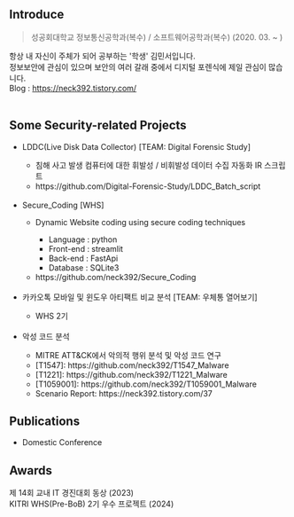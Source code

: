 ## Introduce
> 성공회대학교 정보통신공학과(복수) / 소프트웨어공학과(복수) (2020. 03. ~ )<br>

항상 내 자신이 주체가 되어 공부하는 '학생' 김민서입니다.<br>
정보보안에 관심이 있으며 보안의 여러 갈래 중에서 디지털 포렌식에 제일 관심이 많습니다.<br>
Blog : https://neck392.tistory.com/
<br><br>

## Some Security-related Projects
<ul>
  <li>LDDC(Live Disk Data Collector) [TEAM: Digital Forensic Study]</li>
    <ul>
      <li>침해 사고 발생 컴퓨터에 대한 휘발성 / 비휘발성 데이터 수집 자동화 IR 스크립트</li>
      <li>https://github.com/Digital-Forensic-Study/LDDC_Batch_script</li>
    </ul><br>
    <li>Secure_Coding [WHS]</li>
      <ul>
        <li>Dynamic Website coding using secure coding techniques</li>
        <ul>
          <li>Language : python</li>
          <li>Front-end : streamlit</li>
          <li>Back-end : FastApi</li>
          <li>Database : SQLite3</li>
        </ul>
        <li>https://github.com/neck392/Secure_Coding</li>
      </ul><br>
    <li>카카오톡 모바일 및 윈도우 아티팩트 비교 분석 [TEAM: 우체통 열어보기]</li>
      <ul>
        <li>WHS 2기</li>
      </ul><br>
    <li>악성 코드 분석</li>
      <ul>
        <li>MITRE ATT&CK에서 악의적 행위 분석 및 악성 코드 연구</li>
        <li>[T1547]: https://github.com/neck392/T1547_Malware</li>
        <li>[T1221]: https://github.com/neck392/T1221_Malware</li>
        <li>[T1059001]: https://github.com/neck392/T1059001_Malware</li>
        <li>Scenario Report: https://neck392.tistory.com/37</li>
      </ul>
</ul>

## Publications
<ul>
  <li>Domestic Conference</li>
</ul>

## Awards
제 14회 교내 IT 경진대회 동상 (2023)<br>
KITRI WHS(Pre-BoB) 2기 우수 프로젝트 (2024)<br>

